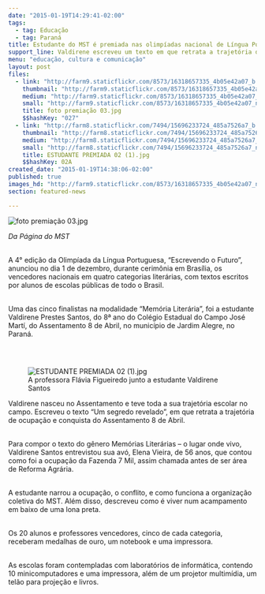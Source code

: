 ```yaml
---
date: "2015-01-19T14:29:41-02:00"
tags:
  - tag: Educação
  - tag: Paraná
title: Estudante do MST é premiada nas olimpíadas nacional de Língua Portuguesa
support_line: Valdirene escreveu um texto em que retrata a trajetória de ocupação e conquista do seu assentamento.
menu: "educação, cultura e comunicação"
layout: post
files:
  - link: "http://farm9.staticflickr.com/8573/16318657335_4b05e42a07_b.jpg"
    thumbnail: "http://farm9.staticflickr.com/8573/16318657335_4b05e42a07_t.jpg"
    medium: "http://farm9.staticflickr.com/8573/16318657335_4b05e42a07_z.jpg"
    small: "http://farm9.staticflickr.com/8573/16318657335_4b05e42a07_n.jpg"
    title: foto premiação 03.jpg
    $$hashKey: "027"
  - link: "http://farm8.staticflickr.com/7494/15696233724_485a7526a7_b.jpg"
    thumbnail: "http://farm8.staticflickr.com/7494/15696233724_485a7526a7_t.jpg"
    medium: "http://farm8.staticflickr.com/7494/15696233724_485a7526a7_z.jpg"
    small: "http://farm8.staticflickr.com/7494/15696233724_485a7526a7_n.jpg"
    title: ESTUDANTE PREMIADA 02 (1).jpg
    $$hashKey: 02A
created_date: "2015-01-19T14:38:06-02:00"
published: true
images_hd: "http://farm9.staticflickr.com/8573/16318657335_4b05e42a07_n.jpg"
section: featured-news

---
```

<p><img alt="foto premiação 03.jpg" src="http://farm9.staticflickr.com/8573/16318657335_4b05e42a07_b.jpg" /></p>

<p><em>Da P&aacute;gina do MST</em></p>

<p><br />
A 4&deg; edi&ccedil;&atilde;o da Olimp&iacute;ada da L&iacute;ngua Portuguesa, &ldquo;Escrevendo o Futuro&rdquo;, anunciou no dia 1 de dezembro, durante cerim&ocirc;nia em Bras&iacute;lia, os vencedores nacionais em quatro categorias liter&aacute;rias, com textos escritos por alunos de escolas p&uacute;blicas de todo o Brasil.</p>

<p><br />
Uma das cinco finalistas na modalidade &ldquo;Mem&oacute;ria Liter&aacute;ria&rdquo;, foi a estudante Valdirene Prestes Santos, do 8&ordf; ano do Col&eacute;gio Estadual do Campo Jos&eacute; Mart&iacute;, do Assentamento 8 de Abril, no munic&iacute;pio de Jardim Alegre, no Paran&aacute;.</p>

<p>&nbsp;</p>

<figure class="image" style="float:left"><img alt="ESTUDANTE PREMIADA 02 (1).jpg" src="http://farm8.staticflickr.com/7494/15696233724_485a7526a7_b.jpg" />
<figcaption>A professora Fl&aacute;via Figueiredo junto a estudante Valdirene Santos&nbsp; &nbsp;&nbsp;</figcaption>
</figure>

<p>Valdirene nasceu no Assentamento e teve toda a sua trajet&oacute;ria escolar no campo. Escreveu o texto &ldquo;Um segredo revelado&rdquo;, em que retrata a trajet&oacute;ria de ocupa&ccedil;&atilde;o e conquista do Assentamento 8 de Abril.</p>

<p><br />
Para compor o texto do g&ecirc;nero Mem&oacute;rias Liter&aacute;rias &ndash; o lugar onde vivo, Valdirene Santos entrevistou sua av&oacute;, Elena Vieira, de 56 anos, que contou como foi a ocupa&ccedil;&atilde;o da Fazenda 7 Mil, assim chamada antes de ser &aacute;rea de Reforma Agr&aacute;ria.</p>

<p><br />
A estudante narrou a ocupa&ccedil;&atilde;o, o conflito, e como funciona a organiza&ccedil;&atilde;o coletiva do MST. Al&eacute;m disso, descreveu como &eacute; viver num acampamento em baixo de uma lona preta.</p>

<p><br />
Os 20 alunos e professores vencedores, cinco de cada categoria, receberam medalhas de ouro, um notebook e uma impressora.&nbsp;</p>

<p><br />
As escolas foram contempladas com laborat&oacute;rios de inform&aacute;tica, contendo 10 minicomputadores e uma impressora, al&eacute;m de um projetor multim&iacute;dia, um tel&atilde;o para proje&ccedil;&atilde;o e livros.</p>
